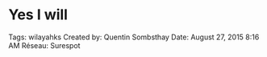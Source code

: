 # Yes I will

Tags: wilayahks
Created by: Quentin Sombsthay
Date: August 27, 2015 8:16 AM
Réseau: Surespot